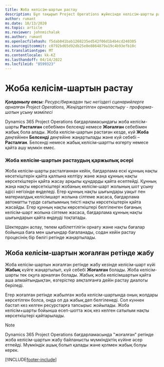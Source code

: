 ```yaml
---
title: Жоба келісім-шартын растау
description: Бұл тақырып Project Operations жүйесінде келісім-шартты растау жолы туралы ақпарат береді.
author: rumant
ms.date: 10/13/2020
ms.topic: article
ms.reviewer: johnmichalak
ms.author: rumant
ms.openlocfilehash: f5dab041bab1268235ed542f06d1b4b4cd240305
ms.sourcegitcommit: c0792bd65d92db25e0e8864879a19c4b93efb10c
ms.translationtype: MT
ms.contentlocale: kk-KZ
ms.lasthandoff: 04/14/2022
ms.locfileid: "8599323"
---
```

# <a name="confirm-a-project-contract"></a>Жоба келісім-шартын растау

_**Қолданылу аясы:** Ресурс/биржадан тыс негіздегі сценарийлерге арналған Project Operations, Жеңілдетілген орналастыру - проформа-шотын ұсыну мәмілесі_

Dynamics 365 Project Operations бағдарламасындағы жоба келісім-шарты **Расталған** себебімен белсенді немесе **Жоғалған** себебімен жабық бола алады. Жоба келісім-шартын растаған кезде, күй **Жоба** деңгейінен **Белсенді** деңгейіне жаңартылады және күй себебі – **Расталған**. Белсенді немесе жабық келісім-шартты өзгерту немесе қайта ашу мүмкін емес. 

### <a name="financial-impact-of-confirming-a-project-contract"></a>Жоба келісім-шартын растаудың қаржылық әсері

Жоба келісім-шарты расталғаннан кейін, бағдарлама ескі құнның нақты көсеткіштерін қайта қалпына келтіру және жаңа құнның нақты көрсеткіштерін қайта жасау арқылы құндарды қайта есептейді. Құнның жаңа нақты көрсеткіштері жобаның келісім-шарт жолының шот ұсыну әдісі негізінде өңделеді. Егер құнның нақты шығындары уақыт пен материалдық келісімшарт жолына сілтеме жасаса, бағдарлама автоматты түрде сатылымның тиісті нақты көрсеткіштерін қайта жасайды. Егер құнның нақты көрсеткіштері белгіленген бағаның келісім-шарт жолына сілтеме жасаса, бағдарлама құнның нақты шығындарын қайта өңдеуді тоқтатады.

Шектерден аспау, төлем қабілеттілігін орнату және нақты бағалар бойынша баға мен шығындар бағаланады, содан кейін растау процесінің бір бөлігі ретінде жаңартылады.

## <a name="close-a-project-contract-as-lost"></a>Жоба келісім-шартын жоғалған ретінде жабу

Жоба келісім-шартын жоғалған ретінде жабу кезінде келісім-шарт күйі **Жабық** күйге жаңартылып, күй себебі **Жоғалған** болады. Жоба келісім-шарты тек оқуға арналған болады. Жабық жоба келісімшартын қайта аша алмайтындықтан, өзгерістер аяқталғанға дейін растау диалогы беріледі.

Егер жоғалған ретінде жабылған жоба келісім-шартында оның жолдары көрсетілген болса, онда ол да жабық деп белгіленеді. Сол күннен бастап кез келген ресурстарға тапсырыс жойылады. Жоба келісім+шарты бойынша есеп-шотта жоқ кез келген сатылым нақты көрсеткіштері қайтарылады.

> [!NOTE]
> Dynamics 365 Project Operations бағдарламасында "жоғалған" ретінде жоба келісім-шартын жабу байланысты мүмкіндіктің күйіне әсер етпейді. Мүмкіндік ашық болып қалады және қолмен жабық болуы керек.


[!INCLUDE[footer-include](../../includes/footer-banner.md)]